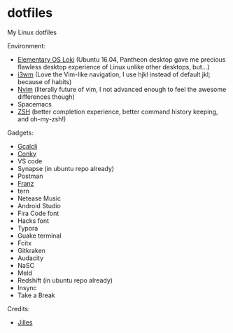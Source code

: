 # dotfiles
My Linux dotfiles

Environment:

- [Elementary OS Loki](elementary.io) (Ubuntu 16.04, Pantheon desktop gave me precious flawless desktop experience of Linux unlike other desktops, but...)
- [i3wm](https://i3wm.org) (Love the Vim-like navigation, I use hjkl instead of default jkl; because of habits)
- [Nvim](https://neovim.io/) (literally future of vim, I not advanced enough to feel the awesome differences though)
- Spacemacs
- [ZSH](http://www.zsh.org/) (better completion experience, better command history keeping, and oh-my-zsh!)

Gadgets:

- [Gcalcli](https://github.com/insanum/gcalcli)
- [Conky](https://github.com/brndnmtthws/conky)
- VS code
- Synapse (in ubuntu repo already)
- Postman
- [Franz](http://meetfranz.com/)
- tern
- Netease Music
- Android Studio
- Fira Code font
- Hacks font
- Typora
- Guake terminal
- Fcitx
- Gitkraken
- Audacity
- NaSC
- Meld
- Redshift (in ubuntu repo already)
- Insync
- Take a Break

Credits:
- [Jilles](http://jilles.me/badassify-your-terminal-and-shell/)


